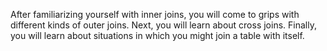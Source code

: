 After familiarizing yourself with inner joins, you will come to grips with different kinds of outer joins. Next, you will learn about cross joins. Finally, you will learn about situations in which you might join a table with itself.
